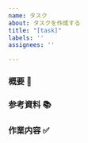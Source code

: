 ```yaml
---
name: タスク
about: タスクを作成する
title: "[task]"
labels: ''
assignees: ''

---
```


### 概要 📝

### 参考資料 📚

### 作業内容 ✅
